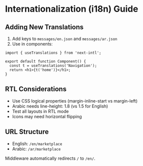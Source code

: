 # Internationalization (i18n) Guide

## Adding New Translations

1. Add keys to `messages/en.json` and `messages/ar.json`
2. Use in components:

```tsx
import { useTranslations } from 'next-intl';

export default function Component() {
  const t = useTranslations('Navigation');
  return <h1>{t('home')}</h1>;
}
```

## RTL Considerations

- Use CSS logical properties (margin-inline-start vs margin-left)
- Arabic needs line-height: 1.8 (vs 1.5 for English)
- Test all layouts in RTL mode
- Icons may need horizontal flipping

## URL Structure

- English: `/en/marketplace`
- Arabic: `/ar/marketplace`

Middleware automatically redirects `/` to `/en/`.
